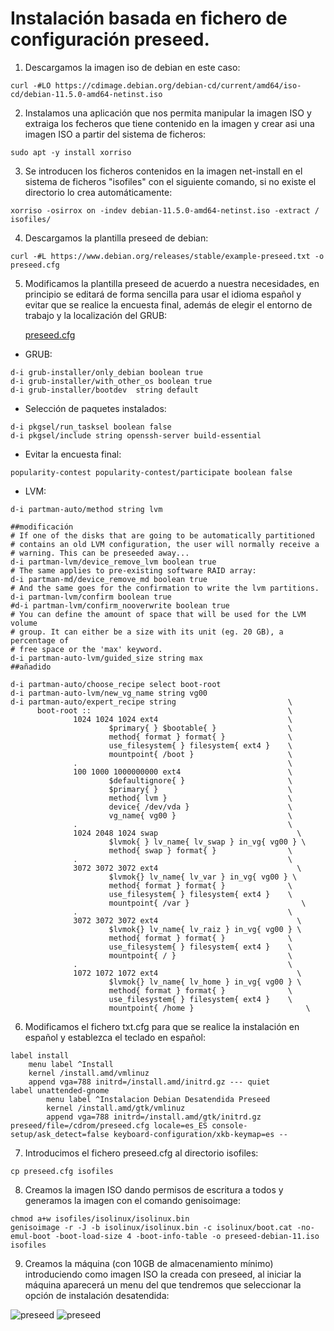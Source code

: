 # Instalación basada en fichero de configuración preseed.

1. Descargamos la imagen iso de debian en este caso:

```
curl -#LO https://cdimage.debian.org/debian-cd/current/amd64/iso-cd/debian-11.5.0-amd64-netinst.iso
```

2. Instalamos una aplicación que nos permita manipular la imagen ISO y extraiga los fecheros que tiene contenido en la imagen y crear asi una imagen ISO a partir del sistema de ficheros:

```
sudo apt -y install xorriso
```

3. Se introducen los ficheros contenidos en la imagen net-install en el sistema de ficheros "isofiles" con el siguiente comando, si no existe el directorio lo crea automáticamente:

```
xorriso -osirrox on -indev debian-11.5.0-amd64-netinst.iso -extract / isofiles/
```

4. Descargamos la plantilla preseed de debian:

```
curl -#L https://www.debian.org/releases/stable/example-preseed.txt -o preseed.cfg
```

5. Modificamos la plantilla preseed de acuerdo a nuestra necesidades, en principio se editará de forma sencilla para usar el idioma español y evitar que se realice la encuesta final, además de elegir el entorno de trabajo y la localización del GRUB:

    [preseed.cfg](/preseed_lvm_cryp.cfg)

- GRUB:

```
d-i grub-installer/only_debian boolean true
d-i grub-installer/with_other_os boolean true
d-i grub-installer/bootdev  string default
```

- Selección de paquetes instalados:

```
d-i pkgsel/run_tasksel boolean false
d-i pkgsel/include string openssh-server build-essential
```

- Evitar la encuesta final:

```
popularity-contest popularity-contest/participate boolean false
```

- LVM:

```
d-i partman-auto/method string lvm

##modificación
# If one of the disks that are going to be automatically partitioned
# contains an old LVM configuration, the user will normally receive a
# warning. This can be preseeded away...
d-i partman-lvm/device_remove_lvm boolean true
# The same applies to pre-existing software RAID array:
d-i partman-md/device_remove_md boolean true
# And the same goes for the confirmation to write the lvm partitions.
d-i partman-lvm/confirm boolean true
#d-i partman-lvm/confirm_nooverwrite boolean true
# You can define the amount of space that will be used for the LVM volume
# group. It can either be a size with its unit (eg. 20 GB), a percentage of
# free space or the 'max' keyword.
d-i partman-auto-lvm/guided_size string max
##añadido

d-i partman-auto/choose_recipe select boot-root
d-i partman-auto-lvm/new_vg_name string vg00
d-i partman-auto/expert_recipe string                         \
      boot-root ::                                            \
              1024 1024 1024 ext4                             \
                      $primary{ } $bootable{ }                \
                      method{ format } format{ }              \
                      use_filesystem{ } filesystem{ ext4 }    \
                      mountpoint{ /boot }                     \
              .                                               \
              100 1000 1000000000 ext4                        \
                      $defaultignore{ }                       \
                      $primary{ }                             \
                      method{ lvm }                           \
                      device{ /dev/vda }                      \
                      vg_name{ vg00 }                         \
              .                                               \
              1024 2048 1024 swap                               \
                      $lvmok{ } lv_name{ lv_swap } in_vg{ vg00 } \
                      method{ swap } format{ }                \
              .                                               \
              3072 3072 3072 ext4                               \
                      $lvmok{} lv_name{ lv_var } in_vg{ vg00 } \
                      method{ format } format{ }              \
                      use_filesystem{ } filesystem{ ext4 }    \
                      mountpoint{ /var }                         \
              .                                               \
              3072 3072 3072 ext4                               \
                      $lvmok{} lv_name{ lv_raiz } in_vg{ vg00 } \
                      method{ format } format{ }              \
                      use_filesystem{ } filesystem{ ext4 }    \
                      mountpoint{ / }                         \
              .                                               \
              1072 1072 1072 ext4                               \
                      $lvmok{} lv_name{ lv_home } in_vg{ vg00 } \
                      method{ format } format{ }              \
                      use_filesystem{ } filesystem{ ext4 }    \
                      mountpoint{ /home }                         \
```

6. Modificamos el fichero txt.cfg para que se realice la instalación en español y establezca el teclado en español:

```
label install
    menu label ^Install
    kernel /install.amd/vmlinuz
    append vga=788 initrd=/install.amd/initrd.gz --- quiet 
label unattended-gnome
        menu label ^Instalacion Debian Desatendida Preseed
        kernel /install.amd/gtk/vmlinuz
        append vga=788 initrd=/install.amd/gtk/initrd.gz preseed/file=/cdrom/preseed.cfg locale=es_ES console-setup/ask_detect=false keyboard-configuration/xkb-keymap=es --
```

7. Introducimos el fichero preseed.cfg al directorio isofiles:

```
cp preseed.cfg isofiles
```

8. Creamos la imagen ISO dando permisos de escritura a todos y generamos la imagen con el comando genisoimage:

```
chmod a+w isofiles/isolinux/isolinux.bin
genisoimage -r -J -b isolinux/isolinux.bin -c isolinux/boot.cat -no-emul-boot -boot-load-size 4 -boot-info-table -o preseed-debian-11.iso isofiles
```

9. Creamos la máquina (con 10GB de almacenamiento mínimo) introduciendo como imagen ISO la creada con preseed, al iniciar la máquina aparecerá un menu del que tendremos que seleccionar la opción de instalación desatendida:

![preseed](/images/preseedASO-2.png)
![preseed](/images/preseedASO.png)

